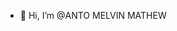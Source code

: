 - 👋 Hi, I’m @ANTO MELVIN MATHEW


<!---
ANTOMELV/ANTOMELV is a ✨ special ✨ repository because its `README.md` (this file) appears on your GitHub profile.
You can click the Preview link to take a look at your changes.
--->
